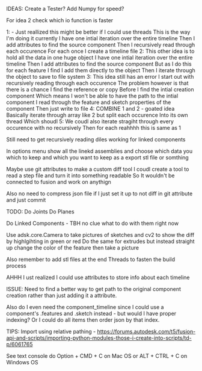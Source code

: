 IDEAS:
Create a Tester?
Add Numpy for speed?

For idea 2 check which io function is faster


1: - Just reallized this might be better if I could use threads
This is the way I'm doing it currently
I have one intial iteration over the entire timeline
Then I add attributes to find the source component
Then I recursively read through each occurence
For each once I create a timeline file
2:
This other idea is to hold all the data in one huge object
I have one intial iteration over the entire timeline
Then I add attributes to find the source component
But as I do this for each feature I find I add them directly to the object
Then I iterate through the object to save to file system
3:
This idea still has an error
I start out with recursively reading through each occurence
The problem however is that there is a chance I find the reference or copy
Before I find the intial creation component
Which means I won't be able to have the path to the intial component
I read through the feature and sketch properties of the component
Then just write to file
4: COMBINE 1 and 2 - goated idea
Basically iterate through array like 2 but split each occurence
Into its own thread
Which shoudl
5:
We coudl also iterate stragiht through every occurence with no recursively
Then for each reahhhh this is same as 1

Still need to get recursively reading diles working for linked components


In options menu show all the linekd assemblies and choose which data you which to keep and which you want to keep as a export stl file or somthing


Maybe use git attributes to make a custom diff tool
I coudl create a tool to read a step file and turn it into something readable
So It wouldn't be connected to fusion and work on anythign

Also no need to compress json file if I just set it up to not diff in git attribute and just commit


TODO:
Do Joints
Do Planes

Do Linked Components - TBH no clue what to do with them right now

Use adsk.core.Camera to take pictures of sketches and cv2 to show the diff by highlgihting in green or red
Do the same for extrudes but instead straight up change the color of the feature then take a picture

Also remember to add stl files at the end
Threads to fasten the build process

AHHH I ust realized I could use attributes to store info about each timeline

ISSUE:
Need to find a better way to get path to the original component creation rather than just adding it a attribute.

Also do I even need the component_timeline since I could use a component's .features and .sketch instead - but would I have proper indexing? Or I could do all items then order json by that index.


TIPS:
Import using relative pathing - https://forums.autodesk.com/t5/fusion-api-and-scripts/importing-python-modules-those-i-create-into-scripts/td-p/6061765

See text console do Option + CMD + C on Mac OS or ALT + CTRL + C on Windows OS
